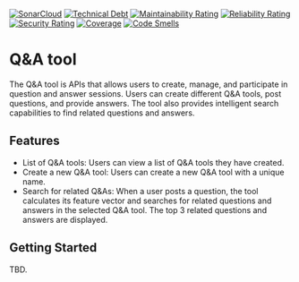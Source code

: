 [![SonarCloud](https://sonarcloud.io/images/project_badges/sonarcloud-black.svg)](https://sonarcloud.io/summary/new_code?id=sUeharaE4_question-and-answer-tool)
[![Technical Debt](https://sonarcloud.io/api/project_badges/measure?project=sUeharaE4_question-and-answer-tool&metric=sqale_index)](https://sonarcloud.io/summary/new_code?id=sUeharaE4_question-and-answer-tool) [![Maintainability Rating](https://sonarcloud.io/api/project_badges/measure?project=sUeharaE4_question-and-answer-tool&metric=sqale_rating)](https://sonarcloud.io/summary/new_code?id=sUeharaE4_question-and-answer-tool) [![Reliability Rating](https://sonarcloud.io/api/project_badges/measure?project=sUeharaE4_question-and-answer-tool&metric=reliability_rating)](https://sonarcloud.io/summary/new_code?id=sUeharaE4_question-and-answer-tool) [![Security Rating](https://sonarcloud.io/api/project_badges/measure?project=sUeharaE4_question-and-answer-tool&metric=security_rating)](https://sonarcloud.io/summary/new_code?id=sUeharaE4_question-and-answer-tool) [![Coverage](https://sonarcloud.io/api/project_badges/measure?project=sUeharaE4_question-and-answer-tool&metric=coverage)](https://sonarcloud.io/summary/new_code?id=sUeharaE4_question-and-answer-tool) [![Code Smells](https://sonarcloud.io/api/project_badges/measure?project=sUeharaE4_question-and-answer-tool&metric=code_smells)](https://sonarcloud.io/summary/new_code?id=sUeharaE4_question-and-answer-tool)

# Q&A tool

The Q&A tool is APIs that allows users to create, manage, and participate in question and answer sessions. Users can create different Q&A tools, post questions, and provide answers. The tool also provides intelligent search capabilities to find related questions and answers.

## Features

- List of Q&A tools: Users can view a list of Q&A tools they have created.
- Create a new Q&A tool: Users can create a new Q&A tool with a unique name.
- Search for related Q&As: When a user posts a question, the tool calculates its feature vector and searches for related questions and answers in the selected Q&A tool. The top 3 related questions and answers are displayed.

## Getting Started

TBD.
